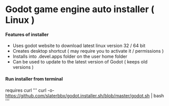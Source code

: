   

# Godot game engine auto installer ( Linux )
#### Features of installer
- Uses godot website to download latest linux version 32 / 64 bit
- Creates desktop shortcut ( may require you to activate it / permissions )
- Installs into .devel.apps folder on the user home folder
- Can be used to update to the latest version of Godot ( keeps old versions )

#### Run installer from terminal
requires curl
'''
curl -o- https://github.com/slaterbbx/godot.installer.sh/blob/master/godot.sh | bash
'''